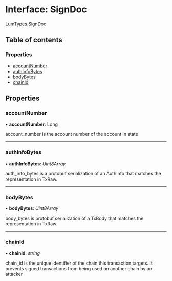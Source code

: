 # Interface: SignDoc

[LumTypes](../modules/lumtypes.md).SignDoc

## Table of contents

### Properties

- [accountNumber](lumtypes.signdoc.md#accountnumber)
- [authInfoBytes](lumtypes.signdoc.md#authinfobytes)
- [bodyBytes](lumtypes.signdoc.md#bodybytes)
- [chainId](lumtypes.signdoc.md#chainid)

## Properties

### accountNumber

• **accountNumber**: Long

account_number is the account number of the account in state

___

### authInfoBytes

• **authInfoBytes**: *Uint8Array*

auth_info_bytes is a protobuf serialization of an AuthInfo that matches the
representation in TxRaw.

___

### bodyBytes

• **bodyBytes**: *Uint8Array*

body_bytes is protobuf serialization of a TxBody that matches the
representation in TxRaw.

___

### chainId

• **chainId**: *string*

chain_id is the unique identifier of the chain this transaction targets.
It prevents signed transactions from being used on another chain by an
attacker
